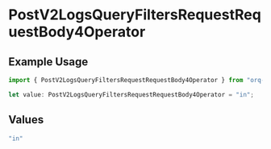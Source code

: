 # PostV2LogsQueryFiltersRequestRequestBody4Operator

## Example Usage

```typescript
import { PostV2LogsQueryFiltersRequestRequestBody4Operator } from "orq-poc-typescript-multi-env-version/models/operations";

let value: PostV2LogsQueryFiltersRequestRequestBody4Operator = "in";
```

## Values

```typescript
"in"
```